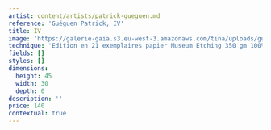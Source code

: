```yaml
---
artist: content/artists/patrick-gueguen.md
reference: 'Guéguen Patrick, IV'
title: IV
image: 'https://galerie-gaia.s3.eu-west-3.amazonaws.com/tina/uploads/gueguen-patrick/Galerie Gaîa - Patrick Guéguen- IV- 44 x 29 cm.JPG'
technique: 'Edition en 21 exemplaires papier Museum Etching 350 gm 100% coton, Natural White'
fields: []
styles: []
dimensions:
  height: 45
  width: 30
  depth: 0
description: ''
price: 140
contextual: true
---
```


